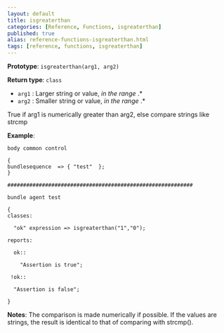 ```yaml
---
layout: default
title: isgreaterthan
categories: [Reference, Functions, isgreaterthan]
published: true
alias: reference-functions-isgreaterthan.html
tags: [reference, functions, isgreaterthan]
---
```


**Prototype**: `isgreaterthan(arg1, arg2)`

**Return type**: `class`

* `arg1` : Larger string or value, *in the range* .\*
* `arg2` : Smaller string or value, *in the range* .\*

True if arg1 is numerically greater than arg2, else compare strings like
strcmp

**Example**:

```cf3
body common control

{
bundlesequence  => { "test"  };
}

###########################################################

bundle agent test

{
classes:

  "ok" expression => isgreaterthan("1","0");

reports:

  ok::

    "Assertion is true";

 !ok::

  "Assertion is false";

}
```

**Notes**:
The comparison is made numerically if possible. If the values are
strings, the result is identical to that of comparing with strcmp().

